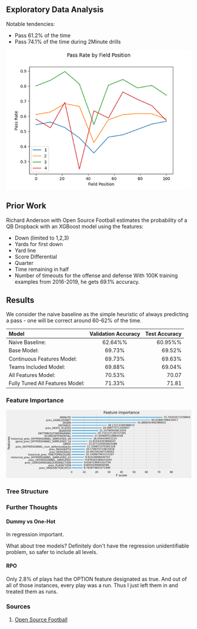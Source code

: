 
## Exploratory Data Analysis
Notable tendencies:
- Pass 61.2% of the time
- Pass 74.1% of the time during 2Minute drills

![pass rate by field position](images/pass_rate_by_field_pos_line_chart.png)

## Prior Work
Richard Anderson with Open Source Football estimates the probability of a QB Dropback with an XGBoost model using the features:
- Down (limited to 1,2,3)
- Yards for first down
- Yard line
- Score Differential
- Quarter
- Time remaining in half
- Number of timeouts for the offense and defense
With 100K training examples from 2016-2019, he gets 69.1% accuracy.

## Results

We consider the naive baseline as the simple heuristic of always predicting a pass - one will be correct around 60-62% of the time.

| Model |  Validation Accuracy | Test Accuracy | 
| :---------------- | :------: | ----: |
| Naive Baseline: | 62.64%% | 60.95%%   | 
| Base Model: | 69.73% | 69.52%    | 
| Continuous Features Model: | 69.73% | 69.63%   | 
| Teams Included Model: | 69.88% | 69.04%   | 
| All Features Model: | 70.53% | 70.07   | 
| Fully Tuned All Features Model: | 71.33% | 71.81   | 

### Feature Importance 

![Feature Importance of All_Feature_Model](models/all_features_model/feature_importance.png)

### Tree Structure

### Further Thoughts 

#### Dummy vs One-Hot

In regression important.

What about tree models? Definitely don't have the regression unidentifiable problem, so safer to include all levels.

#### RPO
Only 2.8% of plays had the OPTION feature designated as true. And out of all of those instances, every play was a run. Thus I just left them in and treated them as runs.

### Sources 
1) [Open Source Football](https://opensourcefootball.com/posts/2020-09-07-estimating-runpass-tendencies-with-tidymodels-and-nflfastr/)